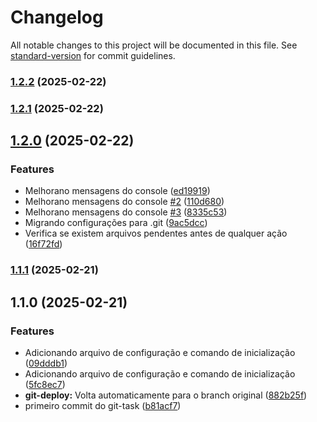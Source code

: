 # Changelog

All notable changes to this project will be documented in this file. See [standard-version](https://github.com/conventional-changelog/standard-version) for commit guidelines.

### [1.2.2](https://github.com/tihhgoncalves/rocket-git-task/compare/v1.2.1...v1.2.2) (2025-02-22)

### [1.2.1](https://github.com/tihhgoncalves/rocket-git-task/compare/v1.2.0...v1.2.1) (2025-02-22)

## [1.2.0](https://github.com/tihhgoncalves/rocket-git-task/compare/v1.1.1...v1.2.0) (2025-02-22)


### Features

* Melhorano mensagens do console ([ed19919](https://github.com/tihhgoncalves/rocket-git-task/commit/ed19919cae6f3816a46471840d9631dce4965354))
* Melhorano mensagens do console [#2](https://github.com/tihhgoncalves/rocket-git-task/issues/2) ([110d680](https://github.com/tihhgoncalves/rocket-git-task/commit/110d680fbaa0dc48bbbcc17f196cb90a27bdbbf5))
* Melhorano mensagens do console [#3](https://github.com/tihhgoncalves/rocket-git-task/issues/3) ([8335c53](https://github.com/tihhgoncalves/rocket-git-task/commit/8335c536025c4f3ebec5bf22cdd73e5558ff4024))
* Migrando configurações para .git ([9ac5dcc](https://github.com/tihhgoncalves/rocket-git-task/commit/9ac5dcc224ae8e1dbfe71ac8d14571c482f1ce9b))
* Verifica se existem arquivos pendentes antes de qualquer ação ([16f72fd](https://github.com/tihhgoncalves/rocket-git-task/commit/16f72fdb0270a3a12b1f58c92146c06ed1852286))

### [1.1.1](https://github.com/tihhgoncalves/rocket-git-task/compare/v1.1.0...v1.1.1) (2025-02-21)

## 1.1.0 (2025-02-21)


### Features

* Adicionando arquivo de configuração e comando de inicialização ([09dddb1](https://github.com/tihhgoncalves/rocket-git-task/commit/09dddb1784f4cc94186d340d7a9cc85c20767a32))
* Adicionando arquivo de configuração e comando de inicialização ([5fc8ec7](https://github.com/tihhgoncalves/rocket-git-task/commit/5fc8ec7ea7ebe5ad868b5b094518dd3b962bc570))
* **git-deploy:** Volta automaticamente para o branch original ([882b25f](https://github.com/tihhgoncalves/rocket-git-task/commit/882b25fc8e37e71d4de34c5793c50e4fbf06f873))
* primeiro commit do git-task ([b81acf7](https://github.com/tihhgoncalves/rocket-git-task/commit/b81acf70f82bf62f198e21fbc05bd66a2794f36f))
